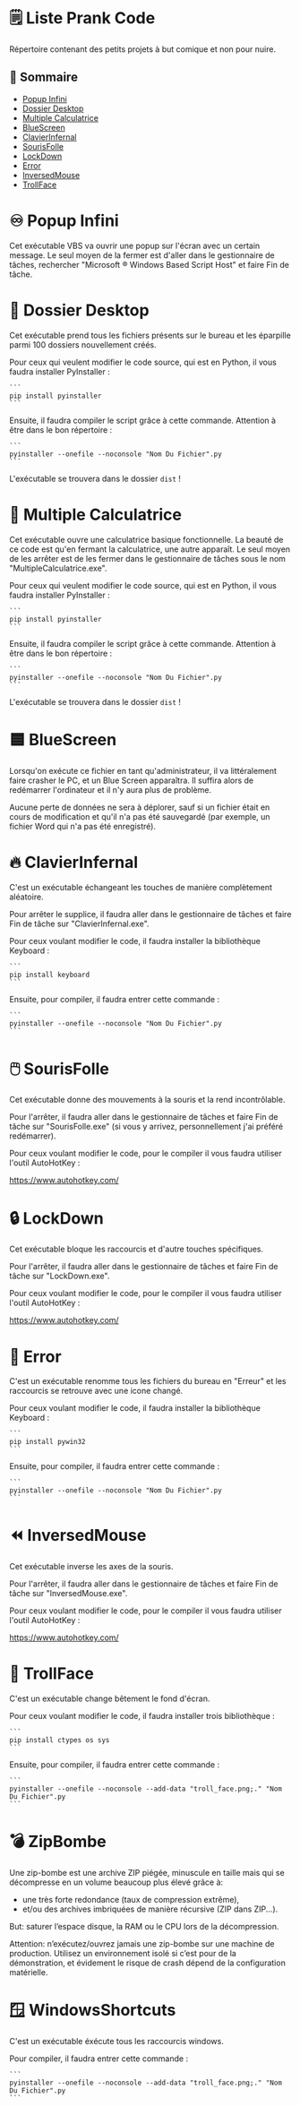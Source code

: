 # 🗒️ Liste Prank Code

Répertoire contenant des petits projets à but comique et non pour nuire.

## 📜 Sommaire
- [Popup Infini](#♾️popup-infini)
- [Dossier Desktop](#📁dossier-desktop)
- [Multiple Calculatrice](#🧮multiple-calculatrice)
- [BlueScreen](#🟦bluescreen)
- [ClavierInfernal](#🔥clavierinfernal)
- [SourisFolle](#🖱️sourisfolle)
- [LockDown](#🔒lockdown)
- [Error](#🚫error)
- [InversedMouse](#⏪inversedmouse)
- [TrollFace](#🤣trollface)

# ♾️ Popup Infini

Cet exécutable VBS va ouvrir une popup sur l'écran avec un certain message. Le seul moyen de la fermer est d'aller dans le gestionnaire de tâches, rechercher "Microsoft ® Windows Based Script Host" et faire Fin de tâche.

# 📁 Dossier Desktop

Cet exécutable prend tous les fichiers présents sur le bureau et les éparpille parmi 100 dossiers nouvellement créés.

Pour ceux qui veulent modifier le code source, qui est en Python, il vous faudra installer PyInstaller :

    ```
    pip install pyinstaller
    ```

Ensuite, il faudra compiler le script grâce à cette commande. Attention à être dans le bon répertoire :

    ```
    pyinstaller --onefile --noconsole "Nom Du Fichier".py
    ```

L'exécutable se trouvera dans le dossier `dist` !

# 🧮 Multiple Calculatrice

Cet exécutable ouvre une calculatrice basique fonctionnelle. La beauté de ce code est qu'en fermant la calculatrice, une autre apparaît. Le seul moyen de les arrêter est de les fermer dans le gestionnaire de tâches sous le nom "MultipleCalculatrice.exe".

Pour ceux qui veulent modifier le code source, qui est en Python, il vous faudra installer PyInstaller :

    ```
    pip install pyinstaller
    ```

Ensuite, il faudra compiler le script grâce à cette commande. Attention à être dans le bon répertoire :

    ```
    pyinstaller --onefile --noconsole "Nom Du Fichier".py
    ```

L'exécutable se trouvera dans le dossier `dist` !

# 🟦 BlueScreen

Lorsqu'on exécute ce fichier en tant qu'administrateur, il va littéralement faire crasher le PC, et un Blue Screen apparaîtra. Il suffira alors de redémarrer l'ordinateur et il n'y aura plus de problème.

Aucune perte de données ne sera à déplorer, sauf si un fichier était en cours de modification et qu'il n'a pas été sauvegardé (par exemple, un fichier Word qui n'a pas été enregistré).

# 🔥 ClavierInfernal

C'est un exécutable échangeant les touches de manière complètement aléatoire.

Pour arrêter le supplice, il faudra aller dans le gestionnaire de tâches et faire Fin de tâche sur "ClavierInfernal.exe".

Pour ceux voulant modifier le code, il faudra installer la bibliothèque Keyboard :

    ```
    pip install keyboard
    ```

Ensuite, pour compiler, il faudra entrer cette commande : 

    ```
    pyinstaller --onefile --noconsole "Nom Du Fichier".py
    ```

# 🖱️ SourisFolle

Cet exécutable donne des mouvements à la souris et la rend incontrôlable.

Pour l'arrêter, il faudra aller dans le gestionnaire de tâches et faire Fin de tâche sur "SourisFolle.exe" (si vous y arrivez, personnellement j'ai préféré redémarrer).

Pour ceux voulant modifier le code, pour le compiler il vous faudra utiliser l'outil AutoHotKey :

https://www.autohotkey.com/

# 🔒 LockDown

Cet exécutable bloque les raccourcis et d'autre touches spécifiques.

Pour l'arrêter, il faudra aller dans le gestionnaire de tâches et faire Fin de tâche sur "LockDown.exe".

Pour ceux voulant modifier le code, pour le compiler il vous faudra utiliser l'outil AutoHotKey :

https://www.autohotkey.com/

# 🚫 Error

C'est un exécutable renomme tous les fichiers du bureau en "Erreur" et les raccourcis se retrouve avec une icone changé.


Pour ceux voulant modifier le code, il faudra installer la bibliothèque Keyboard :

    ```
    pip install pywin32
    ```

Ensuite, pour compiler, il faudra entrer cette commande : 

    ```
    pyinstaller --onefile --noconsole "Nom Du Fichier".py
    ```

# ⏪ InversedMouse

Cet exécutable inverse les axes de la souris.

Pour l'arrêter, il faudra aller dans le gestionnaire de tâches et faire Fin de tâche sur "InversedMouse.exe".

Pour ceux voulant modifier le code, pour le compiler il vous faudra utiliser l'outil AutoHotKey :

https://www.autohotkey.com/

# 🤣 TrollFace

C'est un exécutable change bêtement le fond d'écran.


Pour ceux voulant modifier le code, il faudra installer trois bibliothèque :

    ```
    pip install ctypes os sys
    ```

Ensuite, pour compiler, il faudra entrer cette commande : 

    ```
    pyinstaller --onefile --noconsole --add-data "troll_face.png;." "Nom Du Fichier".py
    ```

# 💣 ZipBombe

Une zip-bombe est une archive ZIP piégée, minuscule en taille mais qui se décompresse en un volume beaucoup plus élevé grâce à:
- une très forte redondance (taux de compression extrême),
- et/ou des archives imbriquées de manière récursive (ZIP dans ZIP...).

But: saturer l’espace disque, la RAM ou le CPU lors de la décompression.

Attention: n’exécutez/ouvrez jamais une zip-bombe sur une machine de production. Utilisez un environnement isolé si c’est pour de la démonstration, et évidement le risque de crash dépend de la configuration matérielle.

# 🪟 WindowsShortcuts

C'est un exécutable éxécute tous les raccourcis windows.

Pour compiler, il faudra entrer cette commande : 

    ```
    pyinstaller --onefile --noconsole --add-data "troll_face.png;." "Nom Du Fichier".py
    ```